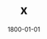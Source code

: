 ---
title: x
date: 1800-01-01
description: Power Grip
thumb: /assets/images/products/400S/400-spg-red-silver-f.jpg
image: /assets/images/products/400S/400-spg-red-silver-f.jpg
# angler-name: Johnny B. Goode

reel-type: spinning
reel-series: 400 

# location: Someplace, United States
# fish: Some Big Fish
# fish-length: 49 in.
# fish-weight: 78 lbs.
---